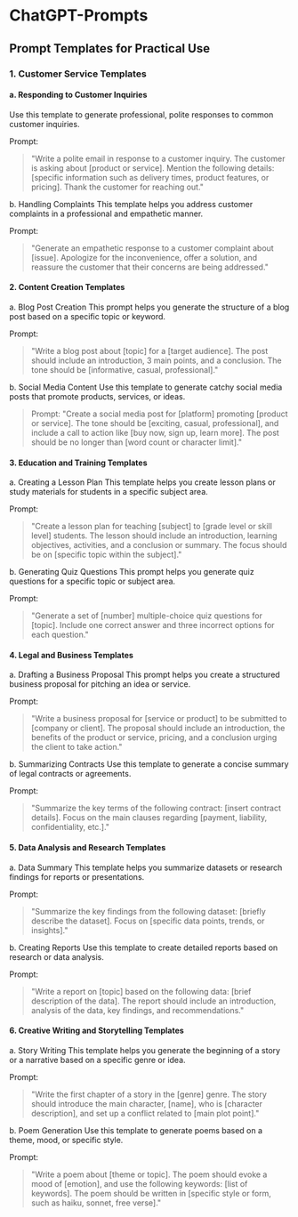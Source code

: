# ChatGPT-Prompts

## Prompt Templates for Practical Use

### 1. Customer Service Templates

#### a. Responding to Customer Inquiries
Use this template to generate professional, polite responses to common customer inquiries.

Prompt:
>"Write a polite email in response to a customer inquiry. The customer is asking about [product or service]. Mention the following details: [specific information such as delivery times, product features, or pricing]. Thank the customer for reaching out."

b. Handling Complaints
This template helps you address customer complaints in a professional and empathetic manner.

Prompt:
>"Generate an empathetic response to a customer complaint about [issue]. Apologize for the inconvenience, offer a solution, and reassure the customer that their concerns are being addressed."

#### 2. Content Creation Templates

a. Blog Post Creation
This prompt helps you generate the structure of a blog post based on a specific topic or keyword.

Prompt:
>"Write a blog post about [topic] for a [target audience]. The post should include an introduction, 3 main points, and a conclusion. The tone should be [informative, casual, professional]."

b. Social Media Content
Use this template to generate catchy social media posts that promote products, services, or ideas.
>Prompt:
"Create a social media post for [platform] promoting [product or service]. The tone should be [exciting, casual, professional], and include a call to action like [buy now, sign up, learn more]. The post should be no longer than [word count or character limit]."

#### 3. Education and Training Templates
a. Creating a Lesson Plan
This template helps you create lesson plans or study materials for students in a specific subject area.

Prompt:
>"Create a lesson plan for teaching [subject] to [grade level or skill level] students. The lesson should include an introduction, learning objectives, activities, and a conclusion or summary. The focus should be on [specific topic within the subject]."

b. Generating Quiz Questions
This prompt helps you generate quiz questions for a specific topic or subject area.

Prompt:
>"Generate a set of [number] multiple-choice quiz questions for [topic]. Include one correct answer and three incorrect options for each question."

#### 4. Legal and Business Templates
a. Drafting a Business Proposal
This prompt helps you create a structured business proposal for pitching an idea or service.

Prompt:
>"Write a business proposal for [service or product] to be submitted to [company or client]. The proposal should include an introduction, the benefits of the product or service, pricing, and a conclusion urging the client to take action."

b. Summarizing Contracts
Use this template to generate a concise summary of legal contracts or agreements.

Prompt:
>"Summarize the key terms of the following contract: [insert contract details]. Focus on the main clauses regarding [payment, liability, confidentiality, etc.]."

#### 5. Data Analysis and Research Templates
a. Data Summary
This template helps you summarize datasets or research findings for reports or presentations.

Prompt:
>"Summarize the key findings from the following dataset: [briefly describe the dataset]. Focus on [specific data points, trends, or insights]."

b. Creating Reports
Use this template to create detailed reports based on research or data analysis.

Prompt:
>"Write a report on [topic] based on the following data: [brief description of the data]. The report should include an introduction, analysis of the data, key findings, and recommendations."

#### 6. Creative Writing and Storytelling Templates
a. Story Writing
This template helps you generate the beginning of a story or a narrative based on a specific genre or idea.

Prompt:
>"Write the first chapter of a story in the [genre] genre. The story should introduce the main character, [name], who is [character description], and set up a conflict related to [main plot point]."

b. Poem Generation
Use this template to generate poems based on a theme, mood, or specific style.

Prompt:
>"Write a poem about [theme or topic]. The poem should evoke a mood of [emotion], and use the following keywords: [list of keywords]. The poem should be written in [specific style or form, such as haiku, sonnet, free verse]."
